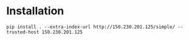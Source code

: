 # Installation 

```
pip install . --extra-index-url http://150.230.201.125/simple/ --trusted-host 150.230.201.125
```